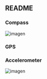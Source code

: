 ## README
### Compass
![imagen](https://user-images.githubusercontent.com/58046649/146475237-578d345b-d2cb-46d2-9ee9-6e127625916f.png)
### GPS
### Accelerometer
![imagen](https://user-images.githubusercontent.com/58046649/146475837-6e2d9182-9443-412a-9a08-9267cb8a88d2.png)
